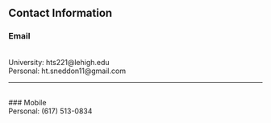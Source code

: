 ## Contact Information
  ### Email
  <br>
  University: hts221@lehigh.edu
  <br>
  Personal: ht.sneddon11@gmail.com
  <br>
  
  ---
  
  <br>
  ### Mobile
  <br>
  Personal: (617) 513-0834
